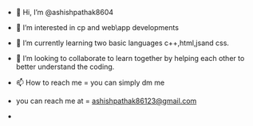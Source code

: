 - 👋 Hi, I’m @ashishpathak8604
- 👀 I’m interested in cp and web\app developments

- 🌱 I’m currently learning two basic languages c++,html,jsand css.
- 💞️ I’m looking to collaborate to learn together by helping each other to better understand the coding.
- 📫 How to reach me = you can simply dm me
-   you can reach me at = ashishpathak86123@gmail.com
-    
<!---
ashishpathak8604/ashishpathak8604 is a ✨ special ✨ repository because its `README.md` (this file) appears on your GitHub profile.
You can click the Preview link to take a look at your changes.
--->
